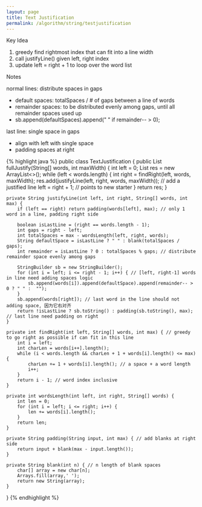 ```yaml
---
layout: page
title: Text Justification
permalink: /algorithm/string/testjustification
---
```


Key Idea
1. greedy find rightmost index that can fit into a line width
2. call justifyLine() given left, right index
3. update left = right + 1 to loop over the word list

Notes

normal lines: distribute spaces in gaps
- default spaces: totalSpaces / # of gaps between a line of words
- remainder spaces: to be distributed evenly among gaps, until all remainder spaces used up
- sb.append(defaultSpaces).append(" " if remainder-- > 0);

last line: single space in gaps
- align with left with single space
- padding spaces at right


{% highlight java %}
public class TextJustification {
    public List<String> fullJustify(String[] words, int maxWidth) {
        int left = 0;
        List<String> res = new ArrayList<>();
        while (left < words.length) {
            int right = findRight(left, words, maxWidth);
            res.add(justifyLine(left, right, words, maxWidth)); // add a justified line
            left = right + 1; // points to new starter
        }
        return res;
    }

    private String justifyLine(int left, int right, String[] words, int max) {
        if (left == right) return padding(words[left], max); // only 1 word in a line, padding right side

        boolean isLastLine = (right == words.length - 1);
        int gaps = right - left;
        int totalSpaces = max - wordsLength(left, right, words);
        String defaultSpace = isLastLine ? " " : blank(totalSpaces / gaps);
        int remainder = isLastLine ? 0 : totalSpaces % gaps; // distribute remainder space evenly among gaps

        StringBuilder sb = new StringBuilder();
        for (int i = left; i <= right - 1; i++) { // [left, right-1] words in line need adding spaces logic
            sb.append(words[i]).append(defaultSpace).append(remainder-- > 0 ? " " :  "");
        }
        sb.append(words[right]); // last word in the line should not adding space, 因为它右对齐
        return !isLastLine ? sb.toString() : padding(sb.toString(), max); // last line need padding on right
    }

    private int findRight(int left, String[] words, int max) { // greedy to go right as possible if can fit in this line
        int i = left;
        int charLen = words[i++].length();
        while (i < words.length && charLen + 1 + words[i].length() <= max) {
            charLen += 1 + words[i].length(); // a space + a word length
            i++;
        }
        return i - 1; // word index inclusive
    }

    private int wordsLength(int left, int right, String[] words) {
        int len = 0;
        for (int i = left; i <= right; i++) {
            len += words[i].length();
        }
        return len;
    }

    private String padding(String input, int max) { // add blanks at right side
        return input + blank(max - input.length());
    }

    private String blank(int n) { // n length of blank spaces
        char[] array = new char[n];
        Arrays.fill(array,' ');
        return new String(array);
    }
}
{% endhighlight %}
